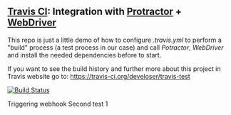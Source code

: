 ## [Travis CI](https://travis-ci.org): Integration with [Protractor](http://angular.github.io/protractor) + [WebDriver](http://webdriver.io/)

This repo is just a little demo of how to configure *.travis.yml* to perform a "build" process (a test process in our case) and call *Potractor*, *WebDriver* and install the needed dependencies before to start.

If you want to see the build history and further more about this project in Travis website go to: https://travis-ci.org/develoser/travis-test

[![Build Status](https://travis-ci.org/develoser/travis-test.svg?branch=master)](https://travis-ci.org/develoser/travis-test)

Triggering webhook
Second test
1
